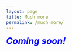 ```yaml
---
layout: page
title: Much more
permalink: /much_more/
---
```


<p><font color="blue" size="5"><i><b>Coming soon!</b></i></font></p>
